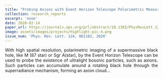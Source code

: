 ```yaml
---
title: "Probing Axions with Event Horizon Telescope Polarimetric Measurements"
collection: research_reports
excerpt: 'none'
date: 2020-02-14
paper_url: https://journals.aps.org/prl/abstract/10.1103/PhysRevLett.124.061102
image: assets/images/projects/Highlight-pic-4.png
issue_num: 'Phys. Rev. Lett. 124, 061102, 2020'
---
```



<p align="justify" >With high spatial resolution, polarimetric imaging of a supermassive black hole, like M (87 star) or Sgr A(star), by the Event Horizon Telescope can be used to probe the existence of ultralight bosonic particles, such as axions. Such particles can accumulate around a rotating black hole through the superradiance mechanism, forming an axion cloud...</p>




